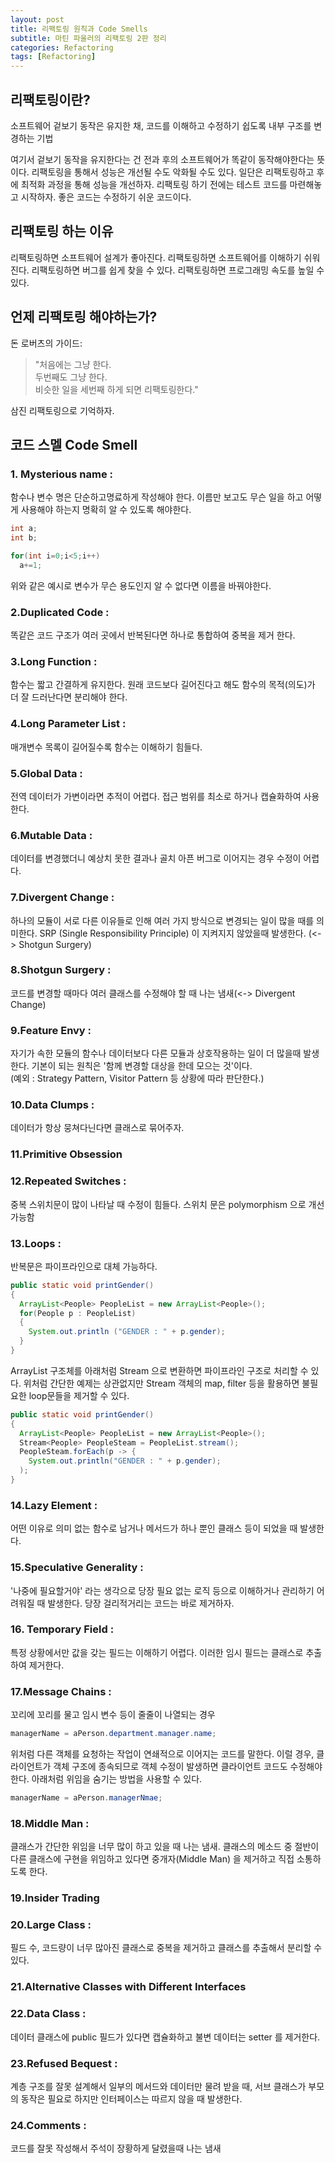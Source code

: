 ```yaml
---
layout: post
title: 리팩토링 원칙과 Code Smells
subtitle: 마틴 파울러의 리팩토링 2판 정리
categories: Refactoring
tags: [Refactoring]
---
```


## **리팩토링이란?**  
소프트웨어 겉보기 동작은 유지한 채, 코드를 이해하고 수정하기 쉽도록 내부 구조를 변경하는 기법

여기서 겉보기 동작을 유지한다는 건 전과 후의 소프트웨어가 똑같이 동작해야한다는 뜻이다.
리팩토링을 통해서 성능은 개선될 수도 악화될 수도 있다. 일단은 리팩토링하고 후에 최적화 과정을 통해 성능을 개선하자.
리팩토링 하기 전에는 테스트 코드를 마련해놓고 시작하자.
좋은 코드는 수정하기 쉬운 코드이다.

## **리팩토링 하는 이유**
리팩토링하면 소프트웨어 설계가 좋아진다.
리팩토링하면 소프트웨어를 이해하기 쉬워진다.
리팩토링하면 버그를 쉽게 찾을 수 있다.
리팩토링하면 프로그래밍 속도를 높일 수 있다.

## **언제 리팩토링 해야하는가?**
돈 로버츠의 가이드:  

>"처음에는 그냥 한다.  
두번째도 그냥 한다.  
비슷한 일을 세번째 하게 되면 리팩토링한다."

삼진 리팩토링으로 기억하자.

## **코드 스멜 Code Smell**  

### 1. Mysterious name :  
함수나 변수 명은 단순하고명료하게 작성해야 한다. 이름만 보고도 무슨 일을 하고 어떻게 사용해야 하는지 명확히 알 수 있도록 해야한다.  

```java
int a;
int b;

for(int i=0;i<5;i++) 
  a+=1;
```
위와 같은 예시로 변수가 무슨 용도인지 알 수 없다면 이름을 바꿔야한다.

### 2.Duplicated Code :  
똑같은 코드 구조가 여러 곳에서 반복된다면 하나로 통합하여 중복을 제거 한다.  
### 3.Long Function :
함수는 짧고 간결하게 유지한다. 원래 코드보다 길어진다고 해도 함수의 목적(의도)가 더 잘 드러난다면 분리해야 한다.  

### 4.Long Parameter List :  
매개변수 목록이 길어질수록 함수는 이해하기 힘들다.  

### 5.Global Data :  
전역 데이터가 가변이라면 추적이 어렵다. 접근 범위를 최소로 하거나 캡슐화하여 사용한다.  

### 6.Mutable Data :  
데이터를 변경했더니 예상치 못한 결과나 골치 아픈 버그로 이어지는 경우 수정이 어렵다.  

### 7.Divergent Change :  
하나의 모듈이 서로 다른 이유들로 인해 여러 가지 방식으로 변경되는 일이 많을 때를 의미한다. SRP (Single Responsibility Principle) 이 지켜지지 않았을때 발생한다. (<-> Shotgun Surgery)  
### 8.Shotgun Surgery :  
코드를 변경할 때마다 여러 클래스를 수정해야 할 때 나는 냄새(<-> Divergent Change)  
### 9.Feature Envy :  
자기가 속한 모듈의 함수나 데이터보다 다른 모듈과 상호작용하는 일이 더 많을때 발생한다. 
기본이 되는 원칙은 '함께 변경할 대상을 한데 모으는 것'이다.  
(예외 : Strategy Pattern, Visitor Pattern 등 상황에 따라 판단한다.)  
### 10.Data Clumps :  
데이터가 항상 뭉쳐다닌다면 클래스로 묶어주자.  

### 11.Primitive Obsession  

### 12.Repeated Switches :  
중복 스위치문이 많이 나타날 때 수정이 힘들다. 스위치 문은 polymorphism 으로 개선 가능함  
### 13.Loops :  
반복문은 파이프라인으로 대체 가능하다.  

```java
public static void printGender()
{
  ArrayList<People> PeopleList = new ArrayList<People>();
  for(People p : PeopleList)
  {
    System.out.println ("GENDER : " + p.gender);
  }
}
```
ArrayList 구조체를 아래처럼 Stream 으로 변환하면 파이프라인 구조로 처리할 수 있다. 위처럼 간단한 예제는 상관없지만 Stream 객체의 map, filter 등을 활용하면 불필요한 loop문들을 제거할 수 있다.  

```java
public static void printGender()
{
  ArrayList<People> PeopleList = new ArrayList<People>();
  Stream<People> PeopleSteam = PeopleList.stream();
  PeopleSteam.forEach(p -> { 
    System.out.println("GENDER : " + p.gender);
  );
}

```

### 14.Lazy Element :  
어떤 이유로 의미 없는 함수로 남거나 메서드가 하나 뿐인 클래스 등이 되었을 때 발생한다.  
### 15.Speculative Generality :  
'나중에 필요할거야' 라는 생각으로 당장 필요 없는 로직 등으로 이해하거나 관리하기 어려워질 때 발생한다. 당장 걸리적거리는 코드는 바로 제거하자.  

### 16. Temporary Field :  
특정 상황에서만 값을 갖는 필드는 이해하기 어렵다. 이러한 임시 필드는 클래스로 추출하여 제거한다.  
### 17.Message Chains :  
꼬리에 꼬리를 물고 임시 변수 등이 줄줄이 나열되는 경우  
```java
managerName = aPerson.department.manager.name;
```
위처럼 다른 객체를 요청하는 작업이 연쇄적으로 이어지는 코드를 말한다. 이럴 경우, 클라이언트가 객체 구조에 종속되므로 객체 수정이 발생하면 클라이언트 코드도 수정해야 한다. 아래처럼 위임을 숨기는 방법을 사용할 수 있다.

```java
managerName = aPerson.managerNmae;
```
### 18.Middle Man :  
클래스가 간단한 위임을 너무 많이 하고 있을 때 나는 냄새. 클래스의 메소드 중 절반이 다른 클래스에 구현을 위임하고 있다면 중개자(Middle Man) 을 제거하고 직접 소통하도록 한다.  
### 19.Insider Trading  
### 20.Large Class :  
필드 수, 코드량이 너무 많아진 클래스로 중복을 제거하고 클래스를 추출해서 분리할 수 있다.  
### 21.Alternative Classes with Different Interfaces  
### 22.Data Class :  
데이터 클래스에 public 필드가 있다면 캡슐화하고 불변 데이터는 setter 를 제거한다.  

### 23.Refused Bequest :  
계층 구조를 잘못 설계해서 일부의 메서드와 데이터만 물려 받을 때, 서브 클래스가 부모의 동작은 필요로 하지만 인터페이스는 따르지 않을 때 발생한다.  
### 24.Comments :  
코드를 잘못 작성해서 주석이 장황하게 달렸을때 나는 냄새  
